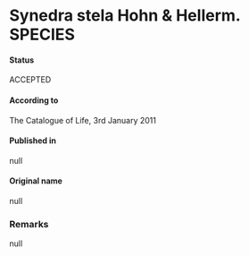 Synedra stela Hohn & Hellerm. SPECIES
=======

#### Status
ACCEPTED

#### According to
The Catalogue of Life, 3rd January 2011

#### Published in
null

#### Original name
null

### Remarks
null